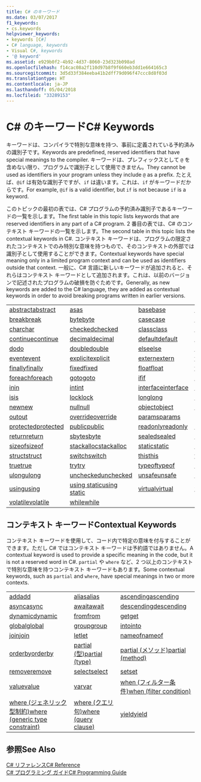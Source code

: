 ```yaml
---
title: C# のキーワード
ms.date: 03/07/2017
f1_keywords:
- cs.keywords
helpviewer_keywords:
- keywords [C#]
- C# language, keywords
- Visual C#, keywords
- '@ keyword'
ms.assetid: e929b0f2-4b92-4d37-8060-23d323b098ad
ms.openlocfilehash: f14cac08a2f110d97b8f9f660eb3dd1e664165c3
ms.sourcegitcommit: 3d5d33f384eeba41b2dff79d096f47ccc8d8f03d
ms.translationtype: HT
ms.contentlocale: ja-JP
ms.lasthandoff: 05/04/2018
ms.locfileid: "33289153"
---
```

# <a name="c-keywords"></a><span data-ttu-id="413db-102">C# のキーワード</span><span class="sxs-lookup"><span data-stu-id="413db-102">C# Keywords</span></span>
<span data-ttu-id="413db-103">キーワードは、コンパイラで特別な意味を持つ、事前に定義されている予約済みの識別子です。</span><span class="sxs-lookup"><span data-stu-id="413db-103">Keywords are predefined, reserved identifiers that have special meanings to the compiler.</span></span> <span data-ttu-id="413db-104">キーワードは、プレフィックスとして `@` を含めない限り、プログラムで識別子として使用できません。</span><span class="sxs-lookup"><span data-stu-id="413db-104">They cannot be used as identifiers in your program unless they include `@` as a prefix.</span></span> <span data-ttu-id="413db-105">たとえば、`@if` は有効な識別子ですが、`if` は違います。これは、`if` がキーワードだからです。</span><span class="sxs-lookup"><span data-stu-id="413db-105">For example, `@if` is a valid identifier, but `if` is not because `if` is a keyword.</span></span>  
  
 <span data-ttu-id="413db-106">このトピックの最初の表では、C# プログラムの予約済み識別子であるキーワードの一覧を示します。</span><span class="sxs-lookup"><span data-stu-id="413db-106">The first table in this topic lists keywords that are reserved identifiers in any part of a C# program.</span></span> <span data-ttu-id="413db-107">2 番目の表では、C# のコンテキスト キーワードの一覧を示します。</span><span class="sxs-lookup"><span data-stu-id="413db-107">The second table in this topic lists the contextual keywords in C#.</span></span> <span data-ttu-id="413db-108">コンテキスト キーワードは、プログラムの限定されたコンテキストでのみ特別な意味を持つもので、そのコンテキストの外部では識別子として使用することができます。</span><span class="sxs-lookup"><span data-stu-id="413db-108">Contextual keywords have special meaning only in a limited program context and can be used as identifiers outside that context.</span></span> <span data-ttu-id="413db-109">一般に、C# 言語に新しいキーワードが追加されると、それらはコンテキスト キーワードとして追加されます。これは、以前のバージョンで記述されたプログラムの破損を防ぐためです。</span><span class="sxs-lookup"><span data-stu-id="413db-109">Generally, as new keywords are added to the C# language, they are added as contextual keywords in order to avoid breaking programs written in earlier versions.</span></span>  
  
|||||  
|---|---|---|---|  
|[<span data-ttu-id="413db-110">abstract</span><span class="sxs-lookup"><span data-stu-id="413db-110">abstract</span></span>](../../../csharp/language-reference/keywords/abstract.md)|[<span data-ttu-id="413db-111">as</span><span class="sxs-lookup"><span data-stu-id="413db-111">as</span></span>](../../../csharp/language-reference/keywords/as.md)|[<span data-ttu-id="413db-112">base</span><span class="sxs-lookup"><span data-stu-id="413db-112">base</span></span>](../../../csharp/language-reference/keywords/base.md)|[<span data-ttu-id="413db-113">bool</span><span class="sxs-lookup"><span data-stu-id="413db-113">bool</span></span>](../../../csharp/language-reference/keywords/bool.md)|  
|[<span data-ttu-id="413db-114">break</span><span class="sxs-lookup"><span data-stu-id="413db-114">break</span></span>](../../../csharp/language-reference/keywords/break.md)|[<span data-ttu-id="413db-115">byte</span><span class="sxs-lookup"><span data-stu-id="413db-115">byte</span></span>](../../../csharp/language-reference/keywords/byte.md)|[<span data-ttu-id="413db-116">case</span><span class="sxs-lookup"><span data-stu-id="413db-116">case</span></span>](../../../csharp/language-reference/keywords/switch.md)|[<span data-ttu-id="413db-117">catch</span><span class="sxs-lookup"><span data-stu-id="413db-117">catch</span></span>](../../../csharp/language-reference/keywords/try-catch.md)|  
|[<span data-ttu-id="413db-118">char</span><span class="sxs-lookup"><span data-stu-id="413db-118">char</span></span>](../../../csharp/language-reference/keywords/char.md)|[<span data-ttu-id="413db-119">checked</span><span class="sxs-lookup"><span data-stu-id="413db-119">checked</span></span>](../../../csharp/language-reference/keywords/checked.md)|[<span data-ttu-id="413db-120">class</span><span class="sxs-lookup"><span data-stu-id="413db-120">class</span></span>](../../../csharp/language-reference/keywords/class.md)|[<span data-ttu-id="413db-121">const</span><span class="sxs-lookup"><span data-stu-id="413db-121">const</span></span>](../../../csharp/language-reference/keywords/const.md)|  
|[<span data-ttu-id="413db-122">continue</span><span class="sxs-lookup"><span data-stu-id="413db-122">continue</span></span>](../../../csharp/language-reference/keywords/continue.md)|[<span data-ttu-id="413db-123">decimal</span><span class="sxs-lookup"><span data-stu-id="413db-123">decimal</span></span>](../../../csharp/language-reference/keywords/decimal.md)|[<span data-ttu-id="413db-124">default</span><span class="sxs-lookup"><span data-stu-id="413db-124">default</span></span>](../../../csharp/language-reference/keywords/default.md)|[<span data-ttu-id="413db-125">delegate</span><span class="sxs-lookup"><span data-stu-id="413db-125">delegate</span></span>](../../../csharp/language-reference/keywords/delegate.md)|  
|[<span data-ttu-id="413db-126">do</span><span class="sxs-lookup"><span data-stu-id="413db-126">do</span></span>](../../../csharp/language-reference/keywords/do.md)|[<span data-ttu-id="413db-127">double</span><span class="sxs-lookup"><span data-stu-id="413db-127">double</span></span>](../../../csharp/language-reference/keywords/double.md)|[<span data-ttu-id="413db-128">else</span><span class="sxs-lookup"><span data-stu-id="413db-128">else</span></span>](../../../csharp/language-reference/keywords/if-else.md)|[<span data-ttu-id="413db-129">enum</span><span class="sxs-lookup"><span data-stu-id="413db-129">enum</span></span>](../../../csharp/language-reference/keywords/enum.md)|  
|[<span data-ttu-id="413db-130">event</span><span class="sxs-lookup"><span data-stu-id="413db-130">event</span></span>](../../../csharp/language-reference/keywords/event.md)|[<span data-ttu-id="413db-131">explicit</span><span class="sxs-lookup"><span data-stu-id="413db-131">explicit</span></span>](../../../csharp/language-reference/keywords/explicit.md)|[<span data-ttu-id="413db-132">extern</span><span class="sxs-lookup"><span data-stu-id="413db-132">extern</span></span>](../../../csharp/language-reference/keywords/extern.md)|[<span data-ttu-id="413db-133">false</span><span class="sxs-lookup"><span data-stu-id="413db-133">false</span></span>](../../../csharp/language-reference/keywords/false.md)|  
|[<span data-ttu-id="413db-134">finally</span><span class="sxs-lookup"><span data-stu-id="413db-134">finally</span></span>](../../../csharp/language-reference/keywords/try-finally.md)|[<span data-ttu-id="413db-135">fixed</span><span class="sxs-lookup"><span data-stu-id="413db-135">fixed</span></span>](../../../csharp/language-reference/keywords/fixed-statement.md)|[<span data-ttu-id="413db-136">float</span><span class="sxs-lookup"><span data-stu-id="413db-136">float</span></span>](../../../csharp/language-reference/keywords/float.md)|[<span data-ttu-id="413db-137">for</span><span class="sxs-lookup"><span data-stu-id="413db-137">for</span></span>](../../../csharp/language-reference/keywords/for.md)|  
|[<span data-ttu-id="413db-138">foreach</span><span class="sxs-lookup"><span data-stu-id="413db-138">foreach</span></span>](../../../csharp/language-reference/keywords/foreach-in.md)|[<span data-ttu-id="413db-139">goto</span><span class="sxs-lookup"><span data-stu-id="413db-139">goto</span></span>](../../../csharp/language-reference/keywords/goto.md)|[<span data-ttu-id="413db-140">if</span><span class="sxs-lookup"><span data-stu-id="413db-140">if</span></span>](../../../csharp/language-reference/keywords/if-else.md)|[<span data-ttu-id="413db-141">implicit</span><span class="sxs-lookup"><span data-stu-id="413db-141">implicit</span></span>](../../../csharp/language-reference/keywords/implicit.md)|  
|[<span data-ttu-id="413db-142">in</span><span class="sxs-lookup"><span data-stu-id="413db-142">in</span></span>](../../../csharp/language-reference/keywords/in.md)|[<span data-ttu-id="413db-143">int</span><span class="sxs-lookup"><span data-stu-id="413db-143">int</span></span>](../../../csharp/language-reference/keywords/int.md)|[<span data-ttu-id="413db-144">interface</span><span class="sxs-lookup"><span data-stu-id="413db-144">interface</span></span>](../../../csharp/language-reference/keywords/interface.md)|[<span data-ttu-id="413db-145">internal</span><span class="sxs-lookup"><span data-stu-id="413db-145">internal</span></span>](../../../csharp/language-reference/keywords/internal.md)|
|[<span data-ttu-id="413db-146">is</span><span class="sxs-lookup"><span data-stu-id="413db-146">is</span></span>](../../../csharp/language-reference/keywords/is.md)|[<span data-ttu-id="413db-147">lock</span><span class="sxs-lookup"><span data-stu-id="413db-147">lock</span></span>](../../../csharp/language-reference/keywords/lock-statement.md)|[<span data-ttu-id="413db-148">long</span><span class="sxs-lookup"><span data-stu-id="413db-148">long</span></span>](../../../csharp/language-reference/keywords/long.md)|[<span data-ttu-id="413db-149">namespace</span><span class="sxs-lookup"><span data-stu-id="413db-149">namespace</span></span>](../../../csharp/language-reference/keywords/namespace.md)|
|[<span data-ttu-id="413db-150">new</span><span class="sxs-lookup"><span data-stu-id="413db-150">new</span></span>](../../../csharp/language-reference/keywords/new.md)|[<span data-ttu-id="413db-151">null</span><span class="sxs-lookup"><span data-stu-id="413db-151">null</span></span>](../../../csharp/language-reference/keywords/null.md)|[<span data-ttu-id="413db-152">object</span><span class="sxs-lookup"><span data-stu-id="413db-152">object</span></span>](../../../csharp/language-reference/keywords/object.md)|[<span data-ttu-id="413db-153">operator</span><span class="sxs-lookup"><span data-stu-id="413db-153">operator</span></span>](../../../csharp/language-reference/keywords/operator.md)|
|[<span data-ttu-id="413db-154">out</span><span class="sxs-lookup"><span data-stu-id="413db-154">out</span></span>](../../../csharp/language-reference/keywords/out.md)|[<span data-ttu-id="413db-155">override</span><span class="sxs-lookup"><span data-stu-id="413db-155">override</span></span>](../../../csharp/language-reference/keywords/override.md)|[<span data-ttu-id="413db-156">params</span><span class="sxs-lookup"><span data-stu-id="413db-156">params</span></span>](../../../csharp/language-reference/keywords/params.md)|[<span data-ttu-id="413db-157">private</span><span class="sxs-lookup"><span data-stu-id="413db-157">private</span></span>](../../../csharp/language-reference/keywords/private.md)|
|[<span data-ttu-id="413db-158">protected</span><span class="sxs-lookup"><span data-stu-id="413db-158">protected</span></span>](../../../csharp/language-reference/keywords/protected.md)|[<span data-ttu-id="413db-159">public</span><span class="sxs-lookup"><span data-stu-id="413db-159">public</span></span>](../../../csharp/language-reference/keywords/public.md)|[<span data-ttu-id="413db-160">readonly</span><span class="sxs-lookup"><span data-stu-id="413db-160">readonly</span></span>](../../../csharp/language-reference/keywords/readonly.md)|[<span data-ttu-id="413db-161">ref</span><span class="sxs-lookup"><span data-stu-id="413db-161">ref</span></span>](../../../csharp/language-reference/keywords/ref.md)|
|[<span data-ttu-id="413db-162">return</span><span class="sxs-lookup"><span data-stu-id="413db-162">return</span></span>](../../../csharp/language-reference/keywords/return.md)|[<span data-ttu-id="413db-163">sbyte</span><span class="sxs-lookup"><span data-stu-id="413db-163">sbyte</span></span>](../../../csharp/language-reference/keywords/sbyte.md)|[<span data-ttu-id="413db-164">sealed</span><span class="sxs-lookup"><span data-stu-id="413db-164">sealed</span></span>](../../../csharp/language-reference/keywords/sealed.md)|[<span data-ttu-id="413db-165">short</span><span class="sxs-lookup"><span data-stu-id="413db-165">short</span></span>](../../../csharp/language-reference/keywords/short.md)||
[<span data-ttu-id="413db-166">sizeof</span><span class="sxs-lookup"><span data-stu-id="413db-166">sizeof</span></span>](../../../csharp/language-reference/keywords/sizeof.md)|[<span data-ttu-id="413db-167">stackalloc</span><span class="sxs-lookup"><span data-stu-id="413db-167">stackalloc</span></span>](../../../csharp/language-reference/keywords/stackalloc.md)|[<span data-ttu-id="413db-168">static</span><span class="sxs-lookup"><span data-stu-id="413db-168">static</span></span>](../../../csharp/language-reference/keywords/static.md)|[<span data-ttu-id="413db-169">string</span><span class="sxs-lookup"><span data-stu-id="413db-169">string</span></span>](../../../csharp/language-reference/keywords/string.md)|
|[<span data-ttu-id="413db-170">struct</span><span class="sxs-lookup"><span data-stu-id="413db-170">struct</span></span>](../../../csharp/language-reference/keywords/struct.md)|[<span data-ttu-id="413db-171">switch</span><span class="sxs-lookup"><span data-stu-id="413db-171">switch</span></span>](../../../csharp/language-reference/keywords/switch.md)|[<span data-ttu-id="413db-172">this</span><span class="sxs-lookup"><span data-stu-id="413db-172">this</span></span>](../../../csharp/language-reference/keywords/this.md)|[<span data-ttu-id="413db-173">throw</span><span class="sxs-lookup"><span data-stu-id="413db-173">throw</span></span>](../../../csharp/language-reference/keywords/throw.md)|
|[<span data-ttu-id="413db-174">true</span><span class="sxs-lookup"><span data-stu-id="413db-174">true</span></span>](../../../csharp/language-reference/keywords/true.md)|[<span data-ttu-id="413db-175">try</span><span class="sxs-lookup"><span data-stu-id="413db-175">try</span></span>](../../../csharp/language-reference/keywords/try-catch.md)|[<span data-ttu-id="413db-176">typeof</span><span class="sxs-lookup"><span data-stu-id="413db-176">typeof</span></span>](../../../csharp/language-reference/keywords/typeof.md)|[<span data-ttu-id="413db-177">uint</span><span class="sxs-lookup"><span data-stu-id="413db-177">uint</span></span>](../../../csharp/language-reference/keywords/uint.md)|
|[<span data-ttu-id="413db-178">ulong</span><span class="sxs-lookup"><span data-stu-id="413db-178">ulong</span></span>](../../../csharp/language-reference/keywords/ulong.md)|[<span data-ttu-id="413db-179">unchecked</span><span class="sxs-lookup"><span data-stu-id="413db-179">unchecked</span></span>](../../../csharp/language-reference/keywords/unchecked.md)|[<span data-ttu-id="413db-180">unsafe</span><span class="sxs-lookup"><span data-stu-id="413db-180">unsafe</span></span>](../../../csharp/language-reference/keywords/unsafe.md)|[<span data-ttu-id="413db-181">ushort</span><span class="sxs-lookup"><span data-stu-id="413db-181">ushort</span></span>](../../../csharp/language-reference/keywords/ushort.md)|
|[<span data-ttu-id="413db-182">using</span><span class="sxs-lookup"><span data-stu-id="413db-182">using</span></span>](../../../csharp/language-reference/keywords/using.md)|[<span data-ttu-id="413db-183">using static</span><span class="sxs-lookup"><span data-stu-id="413db-183">using static</span></span>](using-static.md)|[<span data-ttu-id="413db-184">virtual</span><span class="sxs-lookup"><span data-stu-id="413db-184">virtual</span></span>](../../../csharp/language-reference/keywords/virtual.md)|[<span data-ttu-id="413db-185">void</span><span class="sxs-lookup"><span data-stu-id="413db-185">void</span></span>](../../../csharp/language-reference/keywords/void.md)|
|[<span data-ttu-id="413db-186">volatile</span><span class="sxs-lookup"><span data-stu-id="413db-186">volatile</span></span>](../../../csharp/language-reference/keywords/volatile.md)|[<span data-ttu-id="413db-187">while</span><span class="sxs-lookup"><span data-stu-id="413db-187">while</span></span>](../../../csharp/language-reference/keywords/while.md)|

## <a name="contextual-keywords"></a><span data-ttu-id="413db-188">コンテキスト キーワード</span><span class="sxs-lookup"><span data-stu-id="413db-188">Contextual Keywords</span></span>  
 <span data-ttu-id="413db-189">コンテキスト キーワードを使用して、コード内で特定の意味を付与することができます。ただし C# ではコンテキスト キーワードは予約語ではありません。</span><span class="sxs-lookup"><span data-stu-id="413db-189">A contextual keyword is used to provide a specific meaning in the code, but it is not a reserved word in C#.</span></span> <span data-ttu-id="413db-190">`partial` や `where` など、2 つ以上のコンテキストで特別な意味を持つコンテキスト キーワードもあります。</span><span class="sxs-lookup"><span data-stu-id="413db-190">Some contextual keywords, such as `partial` and `where`, have special meanings in two or more contexts.</span></span>  
  
||||  
|---|---|---|  
|[<span data-ttu-id="413db-191">add</span><span class="sxs-lookup"><span data-stu-id="413db-191">add</span></span>](../../../csharp/language-reference/keywords/add.md)|[<span data-ttu-id="413db-192">alias</span><span class="sxs-lookup"><span data-stu-id="413db-192">alias</span></span>](../../../csharp/language-reference/keywords/extern-alias.md)|[<span data-ttu-id="413db-193">ascending</span><span class="sxs-lookup"><span data-stu-id="413db-193">ascending</span></span>](../../../csharp/language-reference/keywords/ascending.md)|  
|[<span data-ttu-id="413db-194">async</span><span class="sxs-lookup"><span data-stu-id="413db-194">async</span></span>](../../../csharp/language-reference/keywords/async.md)|[<span data-ttu-id="413db-195">await</span><span class="sxs-lookup"><span data-stu-id="413db-195">await</span></span>](../../../csharp/language-reference/keywords/await.md)|[<span data-ttu-id="413db-196">descending</span><span class="sxs-lookup"><span data-stu-id="413db-196">descending</span></span>](../../../csharp/language-reference/keywords/descending.md)|  
|[<span data-ttu-id="413db-197">dynamic</span><span class="sxs-lookup"><span data-stu-id="413db-197">dynamic</span></span>](../../../csharp/language-reference/keywords/dynamic.md)|[<span data-ttu-id="413db-198">from</span><span class="sxs-lookup"><span data-stu-id="413db-198">from</span></span>](../../../csharp/language-reference/keywords/from-clause.md)|[<span data-ttu-id="413db-199">get</span><span class="sxs-lookup"><span data-stu-id="413db-199">get</span></span>](../../../csharp/language-reference/keywords/get.md)|  
|[<span data-ttu-id="413db-200">global</span><span class="sxs-lookup"><span data-stu-id="413db-200">global</span></span>](../../../csharp/language-reference/keywords/global.md)|[<span data-ttu-id="413db-201">group</span><span class="sxs-lookup"><span data-stu-id="413db-201">group</span></span>](../../../csharp/language-reference/keywords/group-clause.md)|[<span data-ttu-id="413db-202">into</span><span class="sxs-lookup"><span data-stu-id="413db-202">into</span></span>](../../../csharp/language-reference/keywords/into.md)|  
|[<span data-ttu-id="413db-203">join</span><span class="sxs-lookup"><span data-stu-id="413db-203">join</span></span>](../../../csharp/language-reference/keywords/join-clause.md)|[<span data-ttu-id="413db-204">let</span><span class="sxs-lookup"><span data-stu-id="413db-204">let</span></span>](../../../csharp/language-reference/keywords/let-clause.md)|[<span data-ttu-id="413db-205">nameof</span><span class="sxs-lookup"><span data-stu-id="413db-205">nameof</span></span>](nameof.md)|   
|[<span data-ttu-id="413db-206">orderby</span><span class="sxs-lookup"><span data-stu-id="413db-206">orderby</span></span>](../../../csharp/language-reference/keywords/orderby-clause.md)|[<span data-ttu-id="413db-207">partial (型)</span><span class="sxs-lookup"><span data-stu-id="413db-207">partial (type)</span></span>](../../../csharp/language-reference/keywords/partial-type.md)|[<span data-ttu-id="413db-208">partial (メソッド)</span><span class="sxs-lookup"><span data-stu-id="413db-208">partial (method)</span></span>](../../../csharp/language-reference/keywords/partial-method.md)|   
|[<span data-ttu-id="413db-209">remove</span><span class="sxs-lookup"><span data-stu-id="413db-209">remove</span></span>](../../../csharp/language-reference/keywords/remove.md)|[<span data-ttu-id="413db-210">select</span><span class="sxs-lookup"><span data-stu-id="413db-210">select</span></span>](../../../csharp/language-reference/keywords/select-clause.md)|[<span data-ttu-id="413db-211">set</span><span class="sxs-lookup"><span data-stu-id="413db-211">set</span></span>](../../../csharp/language-reference/keywords/set.md)|   
|[<span data-ttu-id="413db-212">value</span><span class="sxs-lookup"><span data-stu-id="413db-212">value</span></span>](../../../csharp/language-reference/keywords/value.md)|[<span data-ttu-id="413db-213">var</span><span class="sxs-lookup"><span data-stu-id="413db-213">var</span></span>](../../../csharp/language-reference/keywords/var.md)|[<span data-ttu-id="413db-214">when (フィルター条件)</span><span class="sxs-lookup"><span data-stu-id="413db-214">when (filter condition)</span></span>](when.md)|   
|[<span data-ttu-id="413db-215">where (ジェネリック型制約)</span><span class="sxs-lookup"><span data-stu-id="413db-215">where (generic type constraint)</span></span>](../../../csharp/language-reference/keywords/where-generic-type-constraint.md)|[<span data-ttu-id="413db-216">where (クエリ句)</span><span class="sxs-lookup"><span data-stu-id="413db-216">where (query clause)</span></span>](../../../csharp/language-reference/keywords/where-clause.md)|[<span data-ttu-id="413db-217">yield</span><span class="sxs-lookup"><span data-stu-id="413db-217">yield</span></span>](../../../csharp/language-reference/keywords/yield.md)|  
  
## <a name="see-also"></a><span data-ttu-id="413db-218">参照</span><span class="sxs-lookup"><span data-stu-id="413db-218">See Also</span></span>  
 [<span data-ttu-id="413db-219">C# リファレンス</span><span class="sxs-lookup"><span data-stu-id="413db-219">C# Reference</span></span>](../../../csharp/language-reference/index.md)  
 [<span data-ttu-id="413db-220">C# プログラミング ガイド</span><span class="sxs-lookup"><span data-stu-id="413db-220">C# Programming Guide</span></span>](../../../csharp/programming-guide/index.md)
